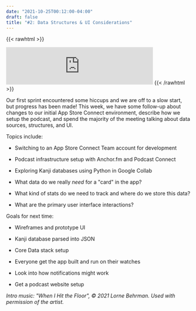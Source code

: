 ```yaml
---
date: "2021-10-25T00:12:00-04:00"
draft: false
title: "#2: Data Structures & UI Considerations"
---
```


{{< rawhtml >}}
<iframe src="https://anchor.fm/side-project-spotlight/embed/episodes/S1E2-Data-Structures--UI-Considerations-e18u0id" height="102px" width="400px" frameborder="0" scrolling="no"></iframe>
{{< /rawhtml >}}

Our first sprint encountered some hiccups and we are off to a slow start, but progress has been made!  This week, we have some follow-up about changes to our initial App Store Connect environment, describe how we setup the podcast, and spend the majority of the meeting talking about data sources, structures, and UI. 

Topics include:

- Switching to an App Store Connect Team account for development

- Podcast infrastructure setup with Anchor.fm and Podcast Connect

- Exploring Kanji databases using Python in Google Collab

- What data do we really *need* for a "card" in the app?

- What kind of stats do we need to track and where do we store this data?

- What are the primary user interface interactions?


Goals for next time: 

- Wireframes and prototype UI

- Kanji database parsed into JSON

- Core Data stack setup

- Everyone get the app built and run on their watches

- Look into how notifications might work

- Get a podcast website setup

*Intro music: "When I Hit the Floor", © 2021 Lorne Behrman. Used with permission of the artist.*
